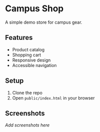 # Campus Shop

A simple demo store for campus gear.

## Features

- Product catalog
- Shopping cart
- Responsive design
- Accessible navigation

## Setup

1. Clone the repo
2. Open `public/index.html` in your browser

## Screenshots

_Add screenshots here_